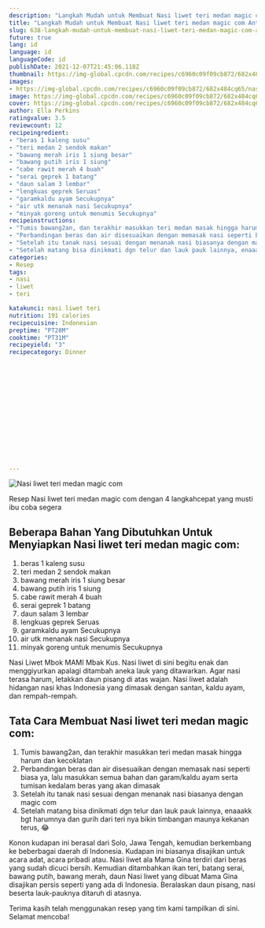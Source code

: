 ```yaml
---
description: "Langkah Mudah untuk Membuat Nasi liwet teri medan magic com Anti Gagal"
title: "Langkah Mudah untuk Membuat Nasi liwet teri medan magic com Anti Gagal"
slug: 638-langkah-mudah-untuk-membuat-nasi-liwet-teri-medan-magic-com-anti-gagal
future: true
lang: id
language: id
languageCode: id
publishDate: 2021-12-07T21:45:06.118Z 
thumbnail: https://img-global.cpcdn.com/recipes/c6960c09f09cb872/682x484cq65/nasi-liwet-teri-medan-magic-com-foto-resep-utama.png
images:
- https://img-global.cpcdn.com/recipes/c6960c09f09cb872/682x484cq65/nasi-liwet-teri-medan-magic-com-foto-resep-utama.png
image: https://img-global.cpcdn.com/recipes/c6960c09f09cb872/682x484cq65/nasi-liwet-teri-medan-magic-com-foto-resep-utama.png
cover: https://img-global.cpcdn.com/recipes/c6960c09f09cb872/682x484cq65/nasi-liwet-teri-medan-magic-com-foto-resep-utama.png
author: Ella Perkins
ratingvalue: 3.5
reviewcount: 12
recipeingredient:
- "beras 1 kaleng susu"
- "teri medan 2 sendok makan"
- "bawang merah iris 1 siung besar"
- "bawang putih iris 1 siung"
- "cabe rawit merah 4 buah"
- "serai geprek 1 batang"
- "daun salam 3 lembar"
- "lengkuas geprek Seruas"
- "garamkaldu ayam Secukupnya"
- "air utk menanak nasi Secukupnya"
- "minyak goreng untuk menumis Secukupnya"
recipeinstructions:
- "Tumis bawang2an, dan terakhir masukkan teri medan masak hingga harum dan kecoklatan"
- "Perbandingan beras dan air disesuaikan dengan memasak nasi seperti biasa ya, lalu masukkan semua bahan dan garam/kaldu ayam serta tumisan kedalam beras yang akan dimasak"
- "Setelah itu tanak nasi sesuai dengan menanak nasi biasanya dengan magic com"
- "Setelah matang bisa dinikmati dgn telur dan lauk pauk lainnya, enaaakk bgt harumnya dan gurih dari teri nya bikin timbangan maunya kekanan terus, 😂"
categories:
- Resep
tags:
- nasi
- liwet
- teri

katakunci: nasi liwet teri 
nutrition: 191 calories
recipecuisine: Indonesian
preptime: "PT28M"
cooktime: "PT31M"
recipeyield: "3"
recipecategory: Dinner


     
    
    
    
    
    
    
    
    
    
    
      
    
---
```



![Nasi liwet teri medan magic com](https://img-global.cpcdn.com/recipes/c6960c09f09cb872/682x484cq65/nasi-liwet-teri-medan-magic-com-foto-resep-utama.png)

Resep Nasi liwet teri medan magic com    dengan 4 langkahcepat yang musti ibu coba segera

<!--inarticleads1-->

## Beberapa Bahan Yang Dibutuhkan Untuk Menyiapkan Nasi liwet teri medan magic com:

1. beras 1 kaleng susu
1. teri medan 2 sendok makan
1. bawang merah iris 1 siung besar
1. bawang putih iris 1 siung
1. cabe rawit merah 4 buah
1. serai geprek 1 batang
1. daun salam 3 lembar
1. lengkuas geprek Seruas
1. garamkaldu ayam Secukupnya
1. air utk menanak nasi Secukupnya
1. minyak goreng untuk menumis Secukupnya

Nasi Liwet Mbok MAMI Mbak Kus. Nasi liwet di sini begitu enak dan menggiyurkan apalagi ditambah aneka lauk yang ditawarkan. Agar nasi terasa harum, letakkan daun pisang di atas wajan. Nasi liwet adalah hidangan nasi khas Indonesia yang dimasak dengan santan, kaldu ayam, dan rempah-rempah. 

<!--inarticleads2-->

## Tata Cara Membuat Nasi liwet teri medan magic com:

1. Tumis bawang2an, dan terakhir masukkan teri medan masak hingga harum dan kecoklatan
1. Perbandingan beras dan air disesuaikan dengan memasak nasi seperti biasa ya, lalu masukkan semua bahan dan garam/kaldu ayam serta tumisan kedalam beras yang akan dimasak
1. Setelah itu tanak nasi sesuai dengan menanak nasi biasanya dengan magic com
1. Setelah matang bisa dinikmati dgn telur dan lauk pauk lainnya, enaaakk bgt harumnya dan gurih dari teri nya bikin timbangan maunya kekanan terus, 😂


Konon kudapan ini berasal dari Solo, Jawa Tengah, kemudian berkembang ke beberbagai daerah di Indonesia. Kudapan ini biasanya disajikan untuk acara adat, acara pribadi atau. Nasi liwet ala Mama Gina terdiri dari beras yang sudah dicuci bersih. Kemudian ditambahkan ikan teri, batang serai, bawang putih, bawang merah, daun Nasi liwet yang dibuat Mama Gina disajikan persis seperti yang ada di Indonesia. Beralaskan daun pisang, nasi beserta lauk-pauknya ditaruh di atasnya. 

Terima kasih telah menggunakan resep yang tim kami tampilkan di sini. Selamat mencoba!
